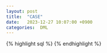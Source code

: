 ```yaml
---
layout: post
title:  "CASE"
date:   2023-12-27 10:07:00 +0900
categories:  DML
---
```


{% highlight sql %}
{% endhighlight %}